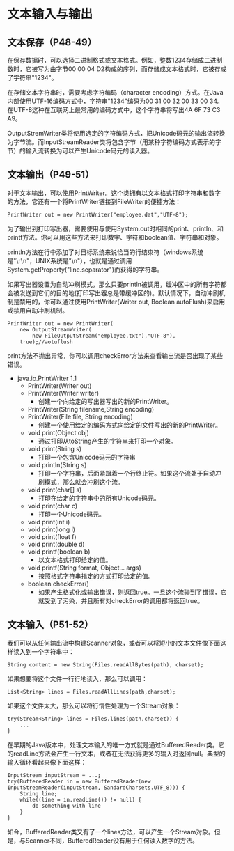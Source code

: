 # 文本输入与输出

## 文本保存（P48-49）

在保存数据时，可以选择二进制格式或文本格式。例如，整数1234存储成二进制数时，它被写为由字节00 00 04 D2构成的序列，而存储成文本格式时，它被存成了字符串"1234"。

在存储文本字符串时，需要考虑字符编码（character encoding）方式。在Java内部使用UTF-16编码方式中，字符串"1234"编码为00 31 00 32 00 33 00 34。在UTF-8这种在互联网上最常用的编码方式中，这个字符串将写出4A 6F 73 C3 A9。

OutputStremWriter类将使用选定的字符编码方式，把Unicode码元的输出流转换为字节流。而InputStreamReader类将包含字节（用某种字符编码方式表示的字节）的输入流转换为可以产生Unicode码元的读入器。

## 文本输出（P49-51）

对于文本输出，可以使用PrintWriter。这个类拥有以文本格式打印字符串和数字的方法，它还有一个将PrintWriter链接到FileWriter的便捷方法：

```text
PrintWriter out = new PrintWriter("employee.dat","UTF-8");
```

为了输出到打印写出器，需要使用与使用System.out时相同的print、println、和printf方法。你可以用这些方法来打印数字、字符和boolean值、字符串和对象。

println方法在行中添加了对目标系统来说恰当的行结束符（windows系统是"\r\n"，UNIX系统是"\n"），也就是通过调用System.getProperty\("line.separator"\)而获得的字符串。

如果写出器设置为自动冲刷模式，那么只要println被调用，缓冲区中的所有字符都会被发送到它们的目的地\(打印写出器总是带缓冲区的\)。默认情况下，自动冲刷机制是禁用的，你可以通过使用PrintWriter\(Writer out, Boolean autoFlush\)来启用或禁用自动冲刷机制。

```text
PrintWriter out = new PrintWriter(
    new OutputStreamWriter(
        new FileOutputStream("employee,txt"),"UTF-8"),
    true);//aotuflush
```

print方法不抛出异常，你可以调用checkError方法来查看输出流是否出现了某些错误。

* java.io.PrintWriter 1.1
  * PrintWriter\(Writer out\)
  * PrintWriter\(Writer writer\)
    * 创建一个向给定的写出器写出的新的PrintWriter。
  * PrintWriter\(String filename,String encoding\)
  * PrintWriter\(File file, String encoding\)
    * 创建一个使用给定的编码方式向给定的文件写出的新的PrintWriter。
  * void print\(Object obj\)
    * 通过打印从toString产生的字符串来打印一个对象。
  * void print\(String s\)
    * 打印一个包含Unicode码元的字符串
  * void println\(String s\)
    * 打印一个字符串，后面紧跟着一个行终止符。如果这个流处于自动冲刷模式，那么就会冲刷这个流。
  * void print\(char\[\] s\)
    * 打印在给定的字符串中的所有Unicode码元。
  * void print\(char c\)
    * 打印一个Unicode码元。
  * void print\(int i\)
  * void print\(long l\)
  * void print\(float f\)
  * void print\(double d\)
  * void printf\(boolean b\)
    * 以文本格式打印给定的值。 
  * void printf\(String format, Object... args\)
    * 按照格式字符串指定的方式打印给定的值。
  * boolean checkError\(\)
    * 如果产生格式化或输出错误，则返回true。一旦这个流碰到了错误，它就受到了污染，并且所有对checkError的调用都将返回true。

## 文本输入（P51-52）

我们可以从任何输出流中构建Scanner对象，或者可以将短小的文本文件像下面这样读入到一个字符串中：

```text
String content = new String(Files.readAllBytes(path), charset);
```

如果想要将这个文件一行行地读入，那么可以调用：

```text
List<String> lines = Files.readAllLines(path,charset);
```

如果这个文件太大，那么可以将行惰性处理为一个Stream对象：

```text
try(Stream<String> lines = Files.lines(path,charset)) {
    ...
}
```

在早期的Java版本中，处理文本输入的唯一方式就是通过BufferedReader类。它的readLine方法会产生一行文本，或者在无法获得更多的输入时返回null。典型的输入循环看起来像下面这样：

```text
InputStream inputStream = ...;
try(BufferedReader in = new BufferedReader(new InputStreamReader(inputStream, SandardCharsets.UTF_8))) {
    String line;
    while((line = in.readLine()) != null) {
        do something with line
    }
}
```

如今，BufferedReader类又有了一个lines方法，可以产生一个Stream对象。但是，与Scanner不同，BufferedReader没有用于任何读入数字的方法。


